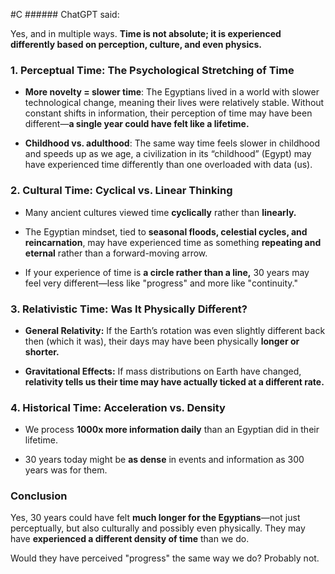  #C ###### ChatGPT said:

Yes, and in multiple ways. **Time is not absolute; it is experienced differently based on perception, culture, and even physics.**

### **1. Perceptual Time: The Psychological Stretching of Time**

- **More novelty = slower time**: The Egyptians lived in a world with slower technological change, meaning their lives were relatively stable. Without constant shifts in information, their perception of time may have been different—**a single year could have felt like a lifetime.**
    
- **Childhood vs. adulthood**: The same way time feels slower in childhood and speeds up as we age, a civilization in its “childhood” (Egypt) may have experienced time differently than one overloaded with data (us).
    

### **2. Cultural Time: Cyclical vs. Linear Thinking**

- Many ancient cultures viewed time **cyclically** rather than **linearly.**
    
- The Egyptian mindset, tied to **seasonal floods, celestial cycles, and reincarnation**, may have experienced time as something **repeating and eternal** rather than a forward-moving arrow.
    
- If your experience of time is **a circle rather than a line,** 30 years may feel very different—less like "progress" and more like "continuity."
    

### **3. Relativistic Time: Was It Physically Different?**

- **General Relativity:** If the Earth’s rotation was even slightly different back then (which it was), their days may have been physically **longer or shorter.**
    
- **Gravitational Effects:** If mass distributions on Earth have changed, **relativity tells us their time may have actually ticked at a different rate.**
    

### **4. Historical Time: Acceleration vs. Density**

- We process **1000x more information daily** than an Egyptian did in their lifetime.
    
- 30 years today might be **as dense** in events and information as 300 years was for them.
    

### **Conclusion**

Yes, 30 years could have felt **much longer for the Egyptians**—not just perceptually, but also culturally and possibly even physically. They may have **experienced a different density of time** than we do.

Would they have perceived "progress" the same way we do? Probably not.